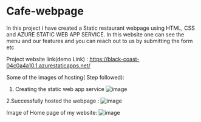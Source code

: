 # Cafe-webpage
In this project i have created a Static restaurant webpage using HTML, CSS and AZURE STATIC WEB APP SERVICE.
In this website one can see the menu and our features and you can reach out to us by submitting the form etc

Project website link(demo Link) : https://black-coast-04c0a4a10.1.azurestaticapps.net/

Some of the images of hosting( Step followed):

1. Creating the static web app service
![image](https://user-images.githubusercontent.com/112683932/190867790-d421d3ac-76d1-4455-9de9-ad92d5ed42ee.png)

2.Successfully hosted the webpage :
![image](https://user-images.githubusercontent.com/112683932/190867803-b199d67f-8d46-4bc3-b6ed-1d637569f126.png)


Image of Home page of my website:
![image](https://user-images.githubusercontent.com/112683932/190867738-c4cd8454-122c-4b0c-9794-1d24b55e0e60.png)
